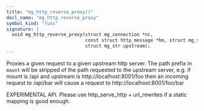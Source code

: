 ```yaml
---
title: "mg_http_reverse_proxy()"
decl_name: "mg_http_reverse_proxy"
symbol_kind: "func"
signature: |
  void mg_http_reverse_proxy(struct mg_connection *nc,
                             const struct http_message *hm, struct mg_str mount,
                             struct mg_str upstream);
---
```


Proxies a given request to a given upstream http server. The path prefix
in `mount` will be stripped of the path requested to the upstream server,
e.g. if mount is /api and upstream is http://localhost:8001/foo
then an incoming request to /api/bar will cause a request to
http://localhost:8001/foo/bar

EXPERIMENTAL API. Please use http_serve_http + url_rewrites if a static
mapping is good enough. 

